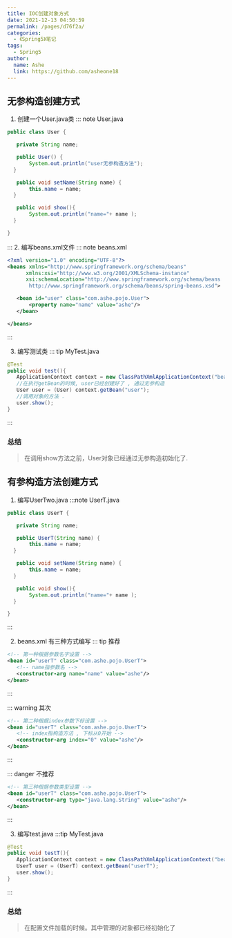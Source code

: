 ```yaml
---
title: IOC创建对象方式
date: 2021-12-13 04:50:59
permalink: /pages/d76f2a/
categories:
  - 《Spring5》笔记
tags:
  - Spring5
author:
  name: Ashe
  link: https://github.com/asheone18
---
```


## 无参构造创建方式
1. 创建一个User.java类
::: note User.java
```java
public class User {

   private String name;

   public User() {
       System.out.println("user无参构造方法");
  }

   public void setName(String name) {
       this.name = name;
  }

   public void show(){
       System.out.println("name="+ name );
  }

}
```
:::
2. 编写beans.xml文件
::: note beans.xml
```xml
<?xml version="1.0" encoding="UTF-8"?>
<beans xmlns="http://www.springframework.org/schema/beans"
      xmlns:xsi="http://www.w3.org/2001/XMLSchema-instance"
      xsi:schemaLocation="http://www.springframework.org/schema/beans
       http://www.springframework.org/schema/beans/spring-beans.xsd">

   <bean id="user" class="com.ashe.pojo.User">
       <property name="name" value="ashe"/>
   </bean>

</beans>
```
:::

3. 编写测试类
::: tip MyTest.java
```java
@Test
public void test(){
   ApplicationContext context = new ClassPathXmlApplicationContext("beans.xml");
   //在执行getBean的时候, user已经创建好了 , 通过无参构造
   User user = (User) context.getBean("user");
   //调用对象的方法 .
   user.show();
}
```
:::

### 总结
> 在调用show方法之前，User对象已经通过无参构造初始化了.

## 有参构造方法创建方式

1. 编写UserTwo.java
:::note UserT.java
```java
public class UserT {

   private String name;

   public UserT(String name) {
       this.name = name;
  }

   public void setName(String name) {
       this.name = name;
  }

   public void show(){
       System.out.println("name="+ name );
  }

}
```
:::

2. beans.xml 有三种方式编写
::: tip 推荐
```xml
<!-- 第一种根据参数名字设置 -->
<bean id="userT" class="com.ashe.pojo.UserT">
   <!-- name指参数名 -->
   <constructor-arg name="name" value="ashe"/>
</bean>
```
:::

::: warning 其次
```xml
<!-- 第二种根据index参数下标设置 -->
<bean id="userT" class="com.ashe.pojo.UserT">
   <!-- index指构造方法 , 下标从0开始 -->
   <constructor-arg index="0" value="ashe"/>
</bean>
```
:::

::: danger 不推荐
```xml
<!-- 第三种根据参数类型设置 -->
<bean id="userT" class="com.ashe.pojo.UserT">
   <constructor-arg type="java.lang.String" value="ashe"/>
</bean>
```
:::

3. 编写test.java
:::tip MyTest.java
```java
@Test
public void testT(){
   ApplicationContext context = new ClassPathXmlApplicationContext("beans.xml");
   UserT user = (UserT) context.getBean("userT");
   user.show();
}
```
:::

### 总结
> 在配置文件加载的时候。其中管理的对象都已经初始化了



